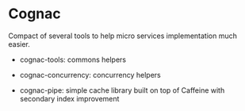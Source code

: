 # Cognac
Compact of several tools to help micro services implementation much easier.

* cognac-tools: commons helpers

* cognac-concurrency: concurrency helpers 

* cognac-pipe: simple cache library built on top of Caffeine with secondary index improvement
 